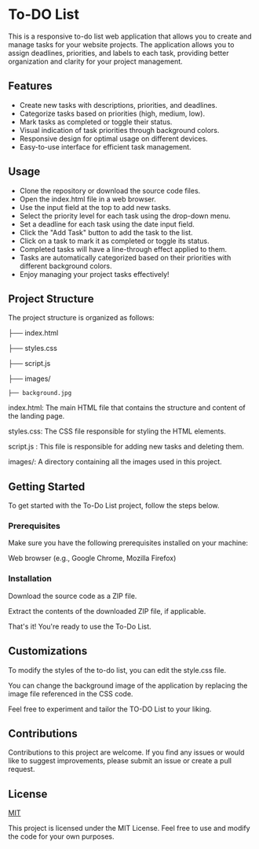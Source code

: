 
# To-DO List
This is a responsive to-do list web application that allows you to create and manage tasks for your website projects. The application allows you to assign deadlines, priorities, and labels to each task, providing better organization and clarity for your project management.

## Features

- Create new tasks with descriptions, priorities, and deadlines.
- Categorize tasks based on priorities (high, medium, low).
- Mark tasks as completed or toggle their status.
- Visual indication of task priorities through background colors.
- Responsive design for optimal usage on different devices.
- Easy-to-use interface for efficient task management.




## Usage
- Clone the repository or download the source code files.
- Open the index.html file in a web browser.
- Use the input field at the top to add new tasks.
- Select the priority level for each task using the drop-down menu.
- Set a deadline for each task using the date input field.
- Click the "Add Task" button to add the task to the list.
- Click on a task to mark it as completed or toggle its status.
- Completed tasks will have a line-through effect applied to them.
- Tasks are automatically categorized based on their priorities with different background colors.
- Enjoy managing your project tasks effectively!
## Project Structure
The project structure is organized as follows:

├── index.html

├── styles.css

├── script.js

├── images/

    ├── background.jpg
    

index.html: The main HTML file that contains the structure and content of the landing page.

styles.css: The CSS file responsible for styling the HTML elements.

script.js : This file is responsible for adding new tasks and deleting them.

images/: A directory containing all the images used in this project.

## Getting Started
To get started with the To-Do List project, follow the steps below.

### Prerequisites
Make sure you have the following prerequisites installed on your machine:

Web browser (e.g., Google Chrome, Mozilla Firefox)
### Installation
Download the source code as a ZIP file.

Extract the contents of the downloaded ZIP file, if applicable.

That's it! You're ready to use the To-Do List.
## Customizations

To modify the styles of the to-do list, you can edit the style.css file.

You can change the background image of the application by replacing the image file referenced in the CSS code.

Feel free to experiment and tailor the TO-DO List to your liking.

## Contributions
Contributions to this project are welcome. If you find any issues or would like to suggest improvements, please submit an issue or create a pull request.
## License

[MIT](https://choosealicense.com/licenses/mit/)

This project is licensed under the MIT License. Feel free to use and modify the code for your own purposes.